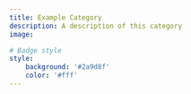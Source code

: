 ```yaml
---
title: Example Category
description: A description of this category
image:

# Badge style
style:
    background: '#2a9d8f'
    color: '#fff'
---
```

